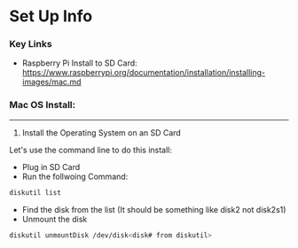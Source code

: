 # Set Up Info

### Key Links
- Raspberry Pi Install to SD Card: https://www.raspberrypi.org/documentation/installation/installing-images/mac.md

### Mac OS Install:
---
1. Install the Operating System on an SD Card

Let's use the command line to do this install:

- Plug in SD Card
- Run the follwoing Command:

```bash
diskutil list
```
- Find the disk from the list (It should be something like disk2 not disk2s1)
- Unmount the disk

```bash
diskutil unmountDisk /dev/disk<disk# from diskutil>
```
